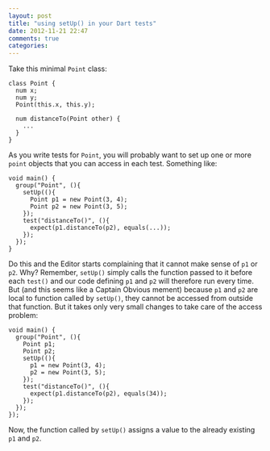 ```yaml
---
layout: post
title: "using setUp() in your Dart tests"
date: 2012-11-21 22:47
comments: true
categories: 
---
```


Take this minimal `Point` class:

    class Point {
      num x;
      num y;
      Point(this.x, this.y);
      
      num distanceTo(Point other) {
        ...
      }
    }

As you write tests for `Point`, you will probably want to set up one or more `point` objects that you can access in each 
test. Something like:

    void main() {
      group("Point", (){
        setUp((){
          Point p1 = new Point(3, 4);
          Point p2 = new Point(3, 5);
        });
        test("distanceTo()", (){
          expect(p1.distanceTo(p2), equals(...));
        });
      });
    }

Do this and the Editor starts complaining that it cannot make sense of `p1` or `p2`. Why?  Remember, `setUp()` simply calls the function passed
to it before each `test()` and our code defining `p1` and `p2` will therefore run every time. But (and this seems like a Captain Obvious mement) because `p1` and `p2`
are local to function called by `setUp()`, they cannot be accessed from outside that function.  But it takes only very small changes to take care of the access problem:

    void main() {
      group("Point", (){
        Point p1;
        Point p2;
        setUp((){
          p1 = new Point(3, 4);
          p2 = new Point(3, 5);
        });
        test("distanceTo()", (){
          expect(p1.distanceTo(p2), equals(34));
        });
      });
    });

Now, the function called by `setUp()` assigns a value to the already existing `p1` and `p2`.


